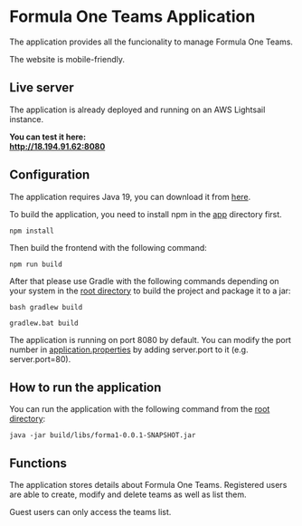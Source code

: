 

# Formula One Teams Application

The application provides all the funcionality to manage Formula One Teams.

The website is mobile-friendly.

## Live server

The application is already deployed and running on an AWS Lightsail instance. 

**You can test it here:**  
**http://18.194.91.62:8080**

## Configuration

The application requires Java 19, you can download it from [here](https://www.oracle.com/java/technologies/javase/jdk19-archive-downloads.html "Oracle JDK 17 website").

To build the application, you need to install npm in the [app](app) directory first.

`npm install`

Then build the frontend with the following command:

`npm run build`
 
After that please use Gradle with the following commands depending on your system in the [root directory](/) to build the project and package it to a jar:

`bash gradlew build`

`gradlew.bat build`

The application is running on port 8080 by default. You can modify the port number in [application.properties](src/main/resources/application.properties) by adding server.port to it (e.g. server.port=80).

## How to run the application

You can run the application with the following command from the [root directory](/):

`java -jar build/libs/forma1-0.0.1-SNAPSHOT.jar`

## Functions

The application stores details about Formula One Teams. Registered users are able to create, modify and delete teams as well as list them. 

Guest users can only access the teams list.